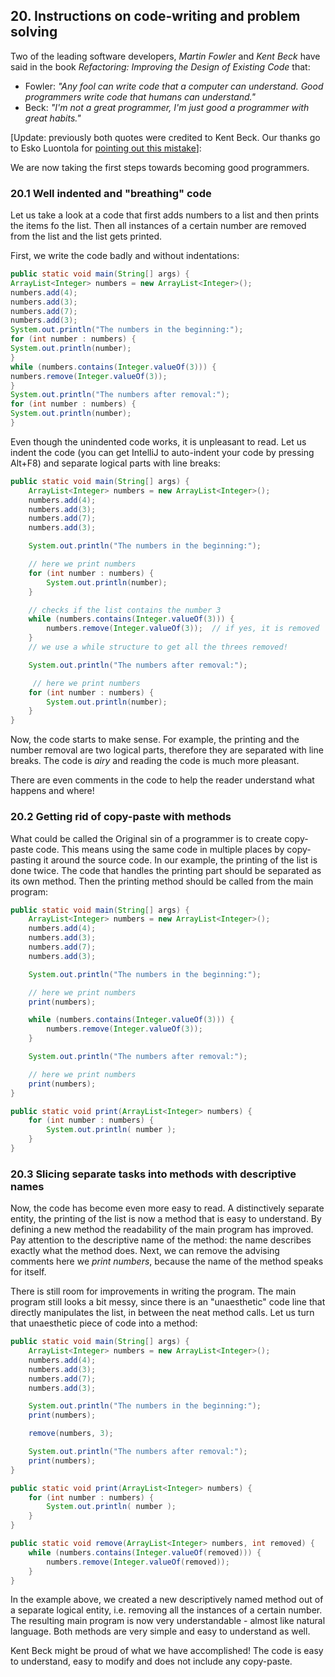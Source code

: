 ## 20. Instructions on code-writing and problem solving

Two of the leading software developers, *Martin Fowler* and *Kent Beck* have said in the book *Refactoring: Improving the Design of Existing Code* that:

* Fowler: *"Any fool can write code that a computer can understand. Good programmers write code that humans can understand."*
* Beck: *"I'm not a great programmer, I'm just good a programmer with great habits."*

[Update: previously both quotes were credited to Kent Beck. Our thanks go to Esko Luontola for [pointing out this mistake](http://sourceforge.net/p/mooc-issues/tickets/451/)]:

We are now taking the first steps towards becoming good programmers.

### 20.1 Well indented and "breathing" code

Let us take a look at a code that first adds numbers to a list and then prints the items fo the list. Then all instances of a certain number are removed from the list and the list gets printed.

First, we write the code badly and without indentations:

```java
public static void main(String[] args) {
ArrayList<Integer> numbers = new ArrayList<Integer>();
numbers.add(4);
numbers.add(3);
numbers.add(7);
numbers.add(3);
System.out.println("The numbers in the beginning:");
for (int number : numbers) {
System.out.println(number);
}
while (numbers.contains(Integer.valueOf(3))) {
numbers.remove(Integer.valueOf(3));
}
System.out.println("The numbers after removal:");
for (int number : numbers) {
System.out.println(number);
}
```

Even though the unindented code works, it is unpleasant to read. Let us indent the code (you can get IntelliJ to auto-indent your code by pressing Alt+F8) and separate logical parts with line breaks:

```java
public static void main(String[] args) {
    ArrayList<Integer> numbers = new ArrayList<Integer>();
    numbers.add(4);
    numbers.add(3);
    numbers.add(7);
    numbers.add(3);

    System.out.println("The numbers in the beginning:");

    // here we print numbers
    for (int number : numbers) {
        System.out.println(number);
    }

    // checks if the list contains the number 3
    while (numbers.contains(Integer.valueOf(3))) {
        numbers.remove(Integer.valueOf(3));  // if yes, it is removed
    }
    // we use a while structure to get all the threes removed!

    System.out.println("The numbers after removal:");

     // here we print numbers
    for (int number : numbers) {
        System.out.println(number);
    }
}
```

Now, the code starts to make sense. For example, the printing and the number removal are two logical parts, therefore they are separated with line breaks. The code is *airy* and reading the code is much more pleasant.

There are even comments in the code to help the reader understand what happens and where!

### 20.2 Getting rid of copy-paste with methods

What could be called the Original sin of a programmer is to create copy-paste code. This means using the same code in multiple places by copy-pasting it around the source code. In our example, the printing of the list is done twice. The code that handles the printing part should be separated as its own method. Then the printing method should be called from the main program:

```java
public static void main(String[] args) {
    ArrayList<Integer> numbers = new ArrayList<Integer>();
    numbers.add(4);
    numbers.add(3);
    numbers.add(7);
    numbers.add(3);

    System.out.println("The numbers in the beginning:");

    // here we print numbers
    print(numbers);

    while (numbers.contains(Integer.valueOf(3))) {
        numbers.remove(Integer.valueOf(3));
    }

    System.out.println("The numbers after removal:");

    // here we print numbers
    print(numbers);
}

public static void print(ArrayList<Integer> numbers) {
    for (int number : numbers) {
        System.out.println( number );
    }
}
```

### 20.3 Slicing separate tasks into methods with descriptive names

Now, the code has become even more easy to read. A distinctively separate entity, the printing of the list is now a method that is easy to understand. By defining a new method the readability of the main program has improved. Pay attention to the descriptive name of the method: the name describes exactly what the method does. Next, we can remove the advising comments here we *print numbers*, because the name of the method speaks for itself.

There is still room for improvements in writing the program. The main program still looks a bit messy, since there is an "unaesthetic" code line that directly manipulates the list, in between the neat method calls. Let us turn that unaesthetic piece of code into a method:

```java
public static void main(String[] args) {
    ArrayList<Integer> numbers = new ArrayList<Integer>();
    numbers.add(4);
    numbers.add(3);
    numbers.add(7);
    numbers.add(3);

    System.out.println("The numbers in the beginning:");
    print(numbers);

    remove(numbers, 3);

    System.out.println("The numbers after removal:");
    print(numbers);
}

public static void print(ArrayList<Integer> numbers) {
    for (int number : numbers) {
        System.out.println( number );
    }
}

public static void remove(ArrayList<Integer> numbers, int removed) {
    while (numbers.contains(Integer.valueOf(removed))) {
        numbers.remove(Integer.valueOf(removed));
    }
}
```

In the example above, we created a new descriptively named method out of a separate logical entity, i.e. removing all the instances of a certain number. The resulting main program is now very understandable - almost like natural language. Both methods are very simple and easy to understand as well.

Kent Beck might be proud of what we have accomplished! The code is easy to understand, easy to modify and does not include any copy-paste.